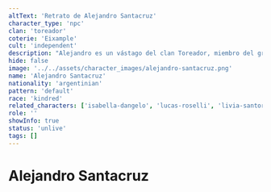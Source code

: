 ```yaml
---
altText: 'Retrato de Alejandro Santacruz'
character_type: 'npc'
clan: 'toreador'
coterie: 'Eixample'
cult: 'independent'
description: "Alejandro es un vástago del clan Toreador, miembro del grupo independiente liderado por Isabella D'Angelo. Es un joven de ojos castaños y piel morena, por su acento se puede deducir que es argentino."
hide: false
image: '../../assets/character_images/alejandro-santacruz.png'
name: 'Alejandro Santacruz'
nationality: 'argentinian'
pattern: 'default'
race: 'kindred'
related_characters: ['isabella-dangelo', 'lucas-roselli', 'livia-santoro', 'marco-requena']
role: ''
showInfo: true
status: 'unlive'
tags: []
---
```


# Alejandro Santacruz
